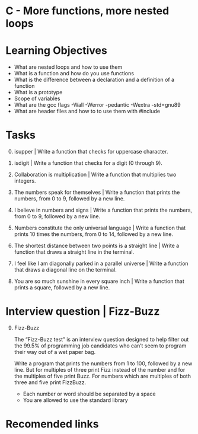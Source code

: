 # C - More functions, more nested loops

# Learning Objectives

- What are nested loops and how to use them
- What is a function and how do you use functions
- What is the difference between a declaration and a definition of a function
- What is a prototype
- Scope of variables
- What are the gcc flags -Wall -Werror -pedantic -Wextra -std=gnu89
- What are header files and how to to use them with #include

# Tasks

0. isupper | Write a function that checks for uppercase character.

1. isdigit | Write a function that checks for a digit (0 through 9).

2. Collaboration is multiplication | Write a function that multiplies two integers.

3. The numbers speak for themselves | Write a function that prints the numbers, from 0 to 9, followed by a new line.

4. I believe in numbers and signs | Write a function that prints the numbers, from 0 to 9, followed by a new line.

5. Numbers constitute the only universal language | Write a function that prints 10 times the numbers, from 0 to 14, followed by a new line.

6. The shortest distance between two points is a straight line | Write a function that draws a straight line in the terminal.

7. I feel like I am diagonally parked in a parallel universe | Write a function that draws a diagonal line on the terminal.

8. You are so much sunshine in every square inch | Write a function that prints a square, followed by a new line.

# Interview question | Fizz-Buzz

9. Fizz-Buzz 

	The “Fizz-Buzz test” is an interview question designed to help filter out the 99.5% of programming job candidates who can’t seem to program their way out of a wet paper bag.

	Write a program that prints the numbers from 1 to 100, followed by a new line. But for multiples of three print Fizz instead of the number and for the multiples of five print Buzz. For numbers which are multiples of both three and five print FizzBuzz.

	- Each number or word should be separated by a space
	- You are allowed to use the standard library

# Recomended links	
